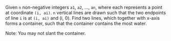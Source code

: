 Given `n` non-negative integers `a1`, `a2`, ..., `an`, where each represents a point at coordinate `(i, ai)`. `n` vertical lines are drawn such that the two endpoints of line `i` is at `(i, ai)` and (i, 0). Find two lines, which together with x-axis forms a container, such that the container contains the most water.

Note: You may not slant the container.